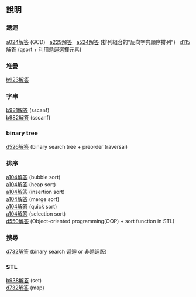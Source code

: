 ﻿## 說明

### 遞迴  
[a024](https://zerojudge.tw/ShowProblem?problemid=a024)[解答](https://github.com/XassassinXsaberX/zerojudge/blob/master/normal/a024.cpp) (GCD)  
[a229](https://zerojudge.tw/ShowProblem?problemid=a229)[解答](https://github.com/XassassinXsaberX/zerojudge/blob/master/normal/a229.c)  
[a524](https://zerojudge.tw/ShowProblem?problemid=a524)[解答](https://github.com/XassassinXsaberX/zerojudge/blob/master/normal/a524.c) (排列組合的"反向字典順序排列")  
[d115](https://zerojudge.tw/ShowProblem?problemid=d115)[解答](https://github.com/XassassinXsaberX/zerojudge/blob/master/normal/d115.c) (qsort + 利用遞迴選擇元素)  


### 堆疊
[b923](https://zerojudge.tw/ShowProblem?problemid=b923)[解答](https://github.com/XassassinXsaberX/zerojudge/blob/master/normal/b923.c)  


### 字串
[b981](https://zerojudge.tw/ShowProblem?problemid=b981)[解答](https://github.com/XassassinXsaberX/zerojudge/blob/master/normal/b981.c) (sscanf)  
[b982](https://zerojudge.tw/ShowProblem?problemid=b982)[解答](https://github.com/XassassinXsaberX/zerojudge/blob/master/normal/b982.c) (sscanf)  


### binary tree
[d526](https://zerojudge.tw/ShowProblem?problemid=d526)[解答](https://github.com/XassassinXsaberX/zerojudge/blob/master/normal/d526.c) (binary search tree + preorder traversal)  


### 排序
[a104](https://zerojudge.tw/ShowProblem?problemid=a104)[解答](https://github.com/XassassinXsaberX/zerojudge/blob/master/normal/a104(bubble%20sort).c) (bubble sort)  
[a104](https://zerojudge.tw/ShowProblem?problemid=a104)[解答](https://github.com/XassassinXsaberX/zerojudge/blob/master/normal/a104(heap%20sort).c) (heap sort)  
[a104](https://zerojudge.tw/ShowProblem?problemid=a104)[解答](https://github.com/XassassinXsaberX/zerojudge/blob/master/normal/a104(insertion%20sort).c) (insertion sort)  
[a104](https://zerojudge.tw/ShowProblem?problemid=a104)[解答](https://github.com/XassassinXsaberX/zerojudge/blob/master/normal/a104(merge%20sort).c) (merge sort)  
[a104](https://zerojudge.tw/ShowProblem?problemid=a104)[解答](https://github.com/XassassinXsaberX/zerojudge/blob/master/normal/a104(quick%20sort).c) (quick sort)  
[a104](https://zerojudge.tw/ShowProblem?problemid=a104)[解答](https://github.com/XassassinXsaberX/zerojudge/blob/master/normal/a104(selection%20sort).c) (selection sort)  
[d550](https://zerojudge.tw/ShowProblem?problemid=d550)[解答](https://github.com/XassassinXsaberX/zerojudge/blob/master/normal/d550.cpp) (Object-oriented programming(OOP) + sort function in STL)  


### 搜尋
[d732](https://zerojudge.tw/ShowProblem?problemid=d732)[解答](https://github.com/XassassinXsaberX/zerojudge/blob/master/normal/d732.c) (binary search 遞迴 or 非遞迴版)  



### STL
[b938](https://zerojudge.tw/ShowProblem?problemid=b938)[解答](https://github.com/XassassinXsaberX/zerojudge/blob/master/normal/b938.cpp) (set)  
[d732](https://zerojudge.tw/ShowProblem?problemid=d732)[解答](https://github.com/XassassinXsaberX/zerojudge/blob/master/normal/d732(map).cpp) (map)  
